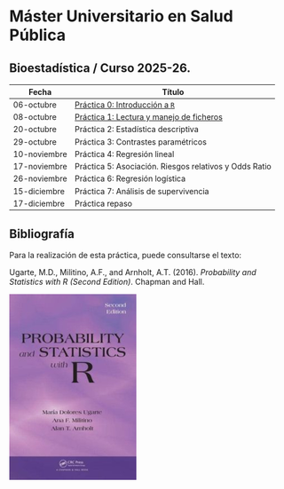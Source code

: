 # Máster Universitario en Salud Pública


## Bioestadística / Curso 2025-26.

| Fecha        | Título                                                       |
|--------------|--------------------------------------------------------------|
| 06-octubre   | [Práctica 0: Introducción a `R`](./Practica0.html)           |
| 08-octubre   | [Práctica 1: Lectura y manejo de ficheros](./Practica1.html) |
| 20-octubre   | Práctica 2: Estadística descriptiva                          |
| 29-octubre   | Práctica 3: Contrastes paramétricos                          |
| 10-noviembre | Práctica 4: Regresión lineal                                 |
| 17-noviembre | Práctica 5: Asociación. Riesgos relativos y Odds Ratio       |
| 26-noviembre | Práctica 6: Regresión logística                              |
| 15-diciembre | Práctica 7: Análisis de supervivencia                        |
| 17-diciembre | Práctica repaso                                              |

## Bibliografía

Para la realización de esta práctica, puede consultarse el texto:

Ugarte, M.D., Militino, A.F., and Arnholt, A.T. (2016). *Probability and
Statistics with R (Second Edition)*. Chapman and Hall.

![](img/PASWR2.jpg)
